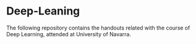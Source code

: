 # Deep-Leaning
The following repository contains the handouts related with the course of Deep Learning, attended at University of Navarra.
